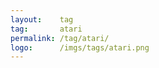 ```yaml
---
layout:    tag
tag:       atari
permalink: /tag/atari/
logo:      /imgs/tags/atari.png
---
```

